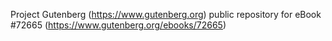 Project Gutenberg (https://www.gutenberg.org) public repository
for eBook #72665 (https://www.gutenberg.org/ebooks/72665)
